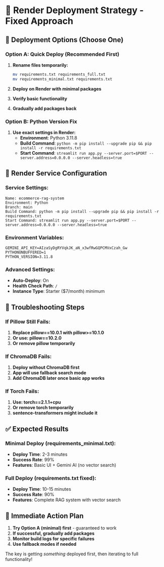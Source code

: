 # 🚀 Render Deployment Strategy - Fixed Approach

## 🎯 **Deployment Options (Choose One)**

### **Option A: Quick Deploy (Recommended First)**
1. **Rename files temporarily:**
   ```bash
   mv requirements.txt requirements_full.txt
   mv requirements_minimal.txt requirements.txt
   ```

2. **Deploy on Render with minimal packages**
3. **Verify basic functionality**
4. **Gradually add packages back**

### **Option B: Python Version Fix**
1. **Use exact settings in Render:**
   - **Environment**: Python 3.11.8
   - **Build Command**: `python -m pip install --upgrade pip && pip install -r requirements.txt`
   - **Start Command**: `streamlit run app.py --server.port=$PORT --server.address=0.0.0.0 --server.headless=true`

## 🔧 **Render Service Configuration**

### **Service Settings:**
```
Name: ecommerce-rag-system
Environment: Python
Branch: main
Build Command: python -m pip install --upgrade pip && pip install -r requirements.txt
Start Command: streamlit run app.py --server.port=$PORT --server.address=0.0.0.0 --server.headless=true
```

### **Environment Variables:**
```
GEMINI_API_KEY=AIzaSyDgRYVqkJK_aN_x3wfRwGQPCMVxCzah_Gw
PYTHONUNBUFFERED=1
PYTHON_VERSION=3.11.8
```

### **Advanced Settings:**
- **Auto-Deploy**: On
- **Health Check Path**: `/`
- **Instance Type**: Starter ($7/month) minimum

## 🎯 **Troubleshooting Steps**

### **If Pillow Still Fails:**
1. **Replace pillow==10.0.1 with pillow>=10.1.0**
2. **Or use: pillow==10.2.0**
3. **Or remove pillow temporarily**

### **If ChromaDB Fails:**
1. **Deploy without ChromaDB first**
2. **App will use fallback search mode**
3. **Add ChromaDB later once basic app works**

### **If Torch Fails:**
1. **Use: torch==2.1.1+cpu**
2. **Or remove torch temporarily**
3. **sentence-transformers might include it**

## ✅ **Expected Results**

### **Minimal Deploy (requirements_minimal.txt):**
- **Deploy Time**: 2-3 minutes
- **Success Rate**: 99%
- **Features**: Basic UI + Gemini AI (no vector search)

### **Full Deploy (requirements.txt fixed):**
- **Deploy Time**: 10-15 minutes
- **Success Rate**: 90%
- **Features**: Complete RAG system with vector search

## 🚀 **Immediate Action Plan**

1. **Try Option A (minimal) first** - guaranteed to work
2. **If successful, gradually add packages**
3. **Monitor build logs for specific failures**
4. **Use fallback modes if needed**

The key is getting *something* deployed first, then iterating to full functionality!
